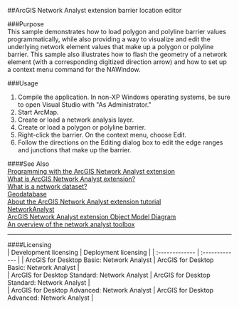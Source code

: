 ##ArcGIS Network Analyst extension barrier location editor

###Purpose  
This sample demonstrates how to load polygon and polyline barrier values programmatically, while also providing a way to visualize and edit the underlying network element values that make up a polygon or polyline barrier. This sample also illustrates how to flash the geometry of a network element (with a corresponding digitized direction arrow) and how to set up a context menu command for the NAWindow.  


###Usage
1. Compile the application. In non-XP Windows operating systems, be sure to open Visual Studio with "As Administrator."  
1. Start ArcMap.  
1. Create or load a network analysis layer.  
1. Create or load a polygon or polyline barrier.  
1. Right-click the barrier. On the context menu, choose Edit.  
1. Follow the directions on the Editing dialog box to edit the edge ranges and junctions that make up the barrier.  







####See Also  
[Programming with the ArcGIS Network Analyst extension](http://desktop.arcgis.com/search/?q=Programming%20with%20the%20ArcGIS%20Network%20Analyst%20extension&p=0&language=en&product=arcobjects-sdk-dotnet&version=&n=15&collection=help)  
[What is ArcGIS Network Analyst extension?](http://desktop.arcgis.com/search/?q=What%20is%20ArcGIS%20Network%20Analyst%20extension%3F&p=0&language=en&product=arcobjects-sdk-dotnet&version=&n=15&collection=help)  
[What is a network dataset?](http://desktop.arcgis.com/search/?q=What%20is%20a%20network%20dataset%3F&p=0&language=en&product=arcobjects-sdk-dotnet&version=&n=15&collection=help)  
[Geodatabase](http://desktop.arcgis.com/search/?q=Geodatabase&p=0&language=en&product=arcobjects-sdk-dotnet&version=&n=15&collection=help)  
[About the ArcGIS Network Analyst extension tutorial](http://desktop.arcgis.com/search/?q=About%20the%20ArcGIS%20Network%20Analyst%20extension%20tutorial&p=0&language=en&product=arcobjects-sdk-dotnet&version=&n=15&collection=help)  
[NetworkAnalyst](http://desktop.arcgis.com/search/?q=NetworkAnalyst&p=0&language=en&product=arcobjects-sdk-dotnet&version=&n=15&collection=help)  
[ArcGIS Network Analyst extension Object Model Diagram](http://desktop.arcgis.com/search/?q=ArcGIS%20Network%20Analyst%20extension%20Object%20Model%20Diagram&p=0&language=en&product=arcobjects-sdk-dotnet&version=&n=15&collection=help)  
[An overview of the network analyst toolbox](http://desktop.arcgis.com/search/?q=An%20overview%20of%20the%20network%20analyst%20toolbox&p=0&language=en&product=arcobjects-sdk-dotnet&version=&n=15&collection=help)  


---------------------------------

####Licensing  
| Development licensing | Deployment licensing | 
| :------------- | :------------- | 
| ArcGIS for Desktop Basic: Network Analyst | ArcGIS for Desktop Basic: Network Analyst |  
| ArcGIS for Desktop Standard: Network Analyst | ArcGIS for Desktop Standard: Network Analyst |  
| ArcGIS for Desktop Advanced: Network Analyst | ArcGIS for Desktop Advanced: Network Analyst |  



